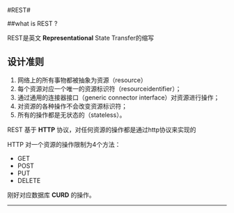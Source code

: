 #REST#

##what is REST ?

REST是英文 **Representational** State Transfer的缩写

## 设计准则

1. 网络上的所有事物都被抽象为资源（resource）
2. 每个资源对应一个唯一的资源标识符（resourceidentifier）；
3. 通过通用的连接器接口（generic connector interface）对资源进行操作；
4. 对资源的各种操作不会改变资源标识符；
5. 所有的操作都是无状态的（stateless）。

REST 基于 **HTTP** 协议，对任何资源的操作都是通过http协议来实现的

HTTP 对一个资源的操作限制为4个方法：

+ GET
+ POST
+ PUT
+ DELETE

刚好对应数据库 **CURD** 的操作。

* * *